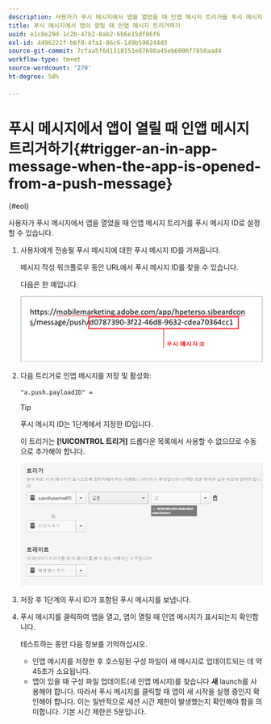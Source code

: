 ```yaml
---
description: 사용자가 푸시 메시지에서 앱을 열었을 때 인앱 메시지 트리거를 푸시 메시지 ID로 설정할 수 있습니다.
title: 푸시 메시지에서 앱이 열릴 때 인앱 메시지 트리거하기
uuid: e1c8e29d-1c2b-47b2-8ab2-6b6e15df86f6
exl-id: 4496222f-b6f0-4fa1-86c6-149b590244d3
source-git-commit: 7cfaa5f6d1318151e87698a45eb6006f7850aad4
workflow-type: tm+mt
source-wordcount: '270'
ht-degree: 58%

---
```


# 푸시 메시지에서 앱이 열릴 때 인앱 메시지 트리거하기{#trigger-an-in-app-message-when-the-app-is-opened-from-a-push-message}

{#eol}

사용자가 푸시 메시지에서 앱을 열었을 때 인앱 메시지 트리거를 푸시 메시지 ID로 설정할 수 있습니다.

1. 사용자에게 전송될 푸시 메시지에 대한 푸시 메시지 ID를 가져옵니다.

   메시지 작성 워크플로우 동안 URL에서 푸시 메시지 ID를 찾을 수 있습니다.

   다음은 한 예입니다.

   ![](assets/brandon_task1.png)

1. 다음 트리거로 인앱 메시지를 저장 및 활성화:

   `"a.push.payloadID" =`

   >[!TIP]
   >
   >푸시 메시지 ID는 1단계에서 지정한 ID입니다.

   이 트리거는 **[!UICONTROL 트리거]** 드롭다운 목록에서 사용할 수 없으므로 수동으로 추가해야 합니다.

   ![](assets/brandon_task2.png)

1. 저장 후 1단계의 푸시 ID가 포함된 푸시 메시지를 보냅니다.
1. 푸시 메시지를 클릭하여 앱을 열고, 앱이 열릴 때 인앱 메시지가 표시되는지 확인합니다.

   테스트하는 동안 다음 정보를 기억하십시오.

   * 인앱 메시지를 저장한 후 호스팅된 구성 파일이 새 메시지로 업데이트되는 데 약 45초가 소요됩니다.
   * 앱이 있을 때 구성 파일 업데이트(새 인앱 메시지)를 찾습니다 **새** launch를 사용해야 합니다. 따라서 푸시 메시지를 클릭할 때 앱이 새 시작을 실행 중인지 확인해야 합니다.
   이는 일반적으로 세션 시간 제한이 발생했는지 확인해야 함을 의미합니다. 기본 시간 제한은 5분입니다.

